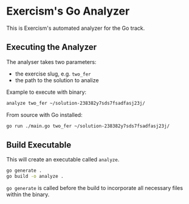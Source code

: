 # Exercism's Go Analyzer

This is Exercism's automated analyzer for the Go track.

## Executing the Analyzer

The analyser takes two parameters:
- the exercise slug, e.g. `two_fer`
- the path to the solution to analize

Example to execute with binary:

```bash
analyze two_fer ~/solution-238382y7sds7fsadfasj23j/
```

From source with Go installed:

```bash
go run ./main.go two_fer ~/solution-238382y7sds7fsadfasj23j/
```

## Build Executable

This will create an executable called `analyze`.

```bash
go generate .
go build -o analyze .
```

`go generate` is called before the build to incorporate all necessary files within the binary.
